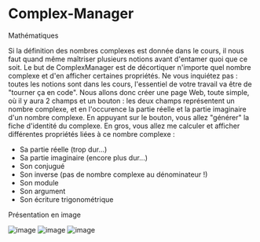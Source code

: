 # Complex-Manager
Mathématiques

Si la définition des nombres complexes est donnée dans le cours, il nous faut quand même maîtriser plusieurs notions avant d'entamer quoi que ce soit. Le but de ComplexManager est de décortiquer n'importe quel nombre complexe et d'en afficher certaines propriétés. Ne vous inquiétez pas : toutes les notions sont dans les cours, l'essentiel de votre travail va être de "tourner ça en code".
Nous allons donc créer une page Web, toute simple, où il y aura 2 champs et un bouton : les deux champs représentent un nombre complexe, et en l'occurence la partie réelle et la partie imaginaire d'un nombre complexe. En appuyant sur le bouton, vous allez "générer" la fiche d'identité du complexe. En gros, vous allez me calculer et afficher différentes propriétés liées à ce nombre complexe :
- Sa partie réelle (trop dur...)
- Sa partie imaginaire (encore plus dur...)
- Son conjugué
- Son inverse (pas de nombre complexe au dénominateur !)
- Son module
- Son argument
- Son écriture trigonométrique


Présentation en image

![image](http://www.cjoint.com/doc/16_04/FDhjyupoKET_Screen-Shot-2016-04-07-at-11.12.11.png)
![image](http://www.cjoint.com/doc/16_04/FDhjAkc44cT_Screen-Shot-2016-04-07-at-11.12.58.png)
![image](http://www.cjoint.com/doc/16_04/FDhjBtxiyoT_Screen-Shot-2016-04-07-at-11.13.10.png)
